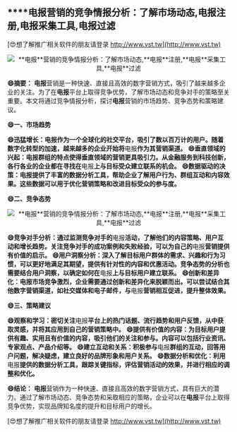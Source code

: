 ## ****电报**营销的竞争情报分析：了解市场动态,**电报**注册,**电报**采集工具,**电报**过滤**

[😍想了解推广相关软件的朋友请登录 http://www.vst.tw](http://www.vst.tw)

 <center><img src="https://vst.tw/MP4/tuiguang/png/6.png" alt="**电报**营销的竞争情报分析：了解市场动态,**电报**注册,**电报**采集工具,**电报**过滤"></center>

**😄摘要：**
**电报**营销是一种快速、直接且高效的数字营销方式，吸引了越来越多企业的关注。为了在**电报**平台上取得竞争优势，了解市场动态和竞争对手的策略至关重要。本文将通过竞争情报分析，探讨**电报**营销的市场趋势、竞争态势和策略建议。

**😄一、市场趋势**

**😄迅猛增长：**电报**作为一个全球化的社交平台，吸引了数以百万计的用户。随着数字化转型的加速，越来越多的企业开始将**电报**作为其营销渠道。**
**😄垂直领域的兴起：**电报**群组的特点使得垂直领域的营销更具吸引力。从金融服务到科技创新，各行各业的企业都在寻找在**电报**上与目标受众建立联系的机会。**
**😄数据驱动的决策：**电报**提供了丰富的数据分析工具，帮助企业了解用户行为、群组互动和内容效果。这些数据可以用于优化营销策略和改进目标受众的参与度。**

**😄二、竞争态势**

 <center><img src="https://vst.tw/MP4/tuiguang/png/1.png" alt="**电报**营销的竞争情报分析：了解市场动态,**电报**注册,**电报**采集工具,**电报**过滤"></center>

**😄竞争对手分析：通过监测竞争对手的**电报**活动，了解他们的内容策略、用户互动和增长趋势。关注竞争对手的成功案例和失败经验，可以为自己的**电报**营销提供有价值的启示。**
**😄用户洞察分析：深入了解目标用户群体的需求、兴趣和行为习惯，可以更好地满足其期望，提供有针对性的内容和优惠活动。竞争态势的分析也需要结合用户洞察，以确定如何在**电报**上与目标用户建立联系。**
**😄创新和差异化：**电报**市场竞争激烈，企业需要通过创新和差异化来脱颖而出。可以尝试结合其他数字营销渠道，如社交媒体和电子邮件，与**电报**营销相互促进，提升整体效果。**

**😄三、策略建议**

**😄观察和学习：密切关注**电报**平台上的热门话题、流行趋势和用户反馈，从中获取灵感，并将其应用到自己的营销策略中。**
**😄提供有价值的内容：为目标用户提供有趣、实用且有价值的内容，吸引他们的关注和参与。内容可以包括行业资讯、专家观点、产品介绍等。**
**😄建立互动和关系：积极参与**电报**群组的互动，回答用户问题，解决疑虑，建立良好的品牌形象和用户关系。**
**😄数据分析和优化：利用**电报**提供的数据分析工具，跟踪关键指标，评估营销活动的效果，并进行相应的调整和优化。**

**😄结论：**
**电报**营销作为一种快速、直接且高效的数字营销方式，具有巨大的潜力。通过了解市场动态、竞争态势和采取相应的策略，企业可以在**电报**平台上取得竞争优势，实现品牌知名度的提升和目标用户的增长。

[😍想了解推广相关软件的朋友请登录 http://www.vst.tw](http://www.vst.tw)



